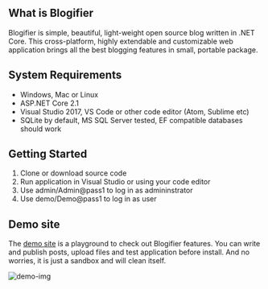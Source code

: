 ## What is Blogifier

Blogifier is simple, beautiful, light-weight open source blog written in .NET Core. This cross-platform, highly extendable and customizable web application brings all the best blogging features in small, portable package.

## System Requirements

* Windows, Mac or Linux
* ASP.NET Core 2.1
* Visual Studio 2017, VS Code or other code editor (Atom, Sublime etc)
* SQLite by default, MS SQL Server tested, EF compatible databases should work

## Getting Started

1. Clone or download source code
2. Run application in Visual Studio or using your code editor
3. Use admin/Admin@pass1 to log in as admininstrator
4. Use demo/Demo@pass1 to log in as user

## Demo site

The [demo site](http://blogifier.azurewebsites.net) is a playground to check out Blogifier features. You can write and publish posts, upload files and test application before install. And no worries, it is just a sandbox and will clean itself.

![demo-img](https://user-images.githubusercontent.com/1932785/38769576-c1d92a8c-3fca-11e8-96a7-acfd848de339.png)
